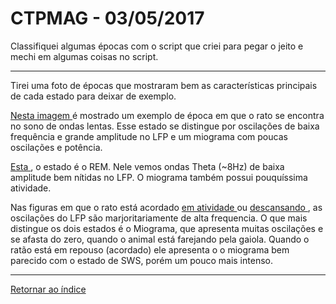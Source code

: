 # CTPMAG - 03/05/2017

Classifiquei algumas épocas com o script que criei para pegar o jeito e mechi em algumas coisas no script.

****

Tirei uma foto de épocas que mostraram bem as características principais de cada estado para deixar de exemplo.

[ Nesta imagem ](imagens/Exemplo_SWS.png "oi") é mostrado um exemplo de época em que o rato se encontra no sono de ondas lentas. Esse estado se distingue por oscilações de baixa frequência e grande amplitude no LFP e um miograma com poucas oscilações e potência.

[ Esta ](imagens/Exemplo_REM.png "oi"), o estado é o REM. Nele vemos ondas Theta (~8Hz) de baixa amplitude bem nítidas no LFP. O miograma também possui pouquíssima atividade.

Nas figuras em que o rato está acordado [ em atividade ](imagens/Exemplo_WAKE_A.png "oi") ou [ descansando ](imagens/Exemplo_WAKE_R.png "oi"), as oscilações do LFP são marjoritariamente de alta frequencia. O que mais distingue os dois estados é o Miograma, que apresenta muitas oscilações e se afasta do zero, quando o animal está farejando pela gaiola. Quando o ratão está em repouso (acordado) ele apresenta o o miograma bem parecido com o estado de SWS, porém um pouco mais intenso.


****

[Retornar ao índice](https://github.com/vittorfp/Open-Lab-Book/blob/master/README.md "Oi")


